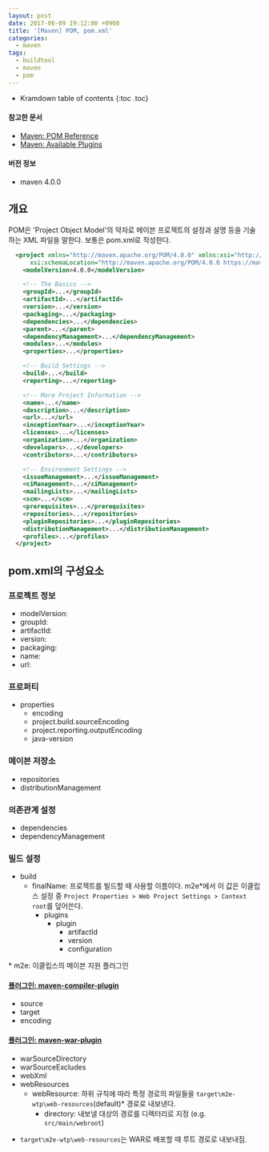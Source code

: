 ```yaml
---
layout: post
date: 2017-06-09 19:12:00 +0900
title: '[Maven] POM, pom.xml'
categories:
  - maven
tags:
  - buildtool
  - maven
  - pom
---
```


* Kramdown table of contents
{:toc .toc}

#### 참고한 문서

- [Maven: POM Reference](https://maven.apache.org/pom.html#What_is_the_POM)
- [Maven: Available Plugins](https://maven.apache.org/plugins/index.html)

#### 버전 정보

- maven 4.0.0

## 개요

POM은 'Project Object Model'의 약자로 메이븐 프로젝트의 설정과 설명 등을 기술하는 XML 파일을 말한다. 보통은 pom.xml로 작성한다.

```xml
  <project xmlns="http://maven.apache.org/POM/4.0.0" xmlns:xsi="http://www.w3.org/2001/XMLSchema-instance"
      xsi:schemaLocation="http://maven.apache.org/POM/4.0.0 https://maven.apache.org/xsd/maven-4.0.0.xsd">
    <modelVersion>4.0.0</modelVersion>

    <!-- The Basics -->
    <groupId>...</groupId>
    <artifactId>...</artifactId>
    <version>...</version>
    <packaging>...</packaging>
    <dependencies>...</dependencies>
    <parent>...</parent>
    <dependencyManagement>...</dependencyManagement>
    <modules>...</modules>
    <properties>...</properties>

    <!-- Build Settings -->
    <build>...</build>
    <reporting>...</reporting>

    <!-- More Project Information -->
    <name>...</name>
    <description>...</description>
    <url>...</url>
    <inceptionYear>...</inceptionYear>
    <licenses>...</licenses>
    <organization>...</organization>
    <developers>...</developers>
    <contributors>...</contributors>

    <!-- Environment Settings -->
    <issueManagement>...</issueManagement>
    <ciManagement>...</ciManagement>
    <mailingLists>...</mailingLists>
    <scm>...</scm>
    <prerequisites>...</prerequisites>
    <repositories>...</repositories>
    <pluginRepositories>...</pluginRepositories>
    <distributionManagement>...</distributionManagement>
    <profiles>...</profiles>
  </project>
```

## pom.xml의 구성요소

### 프로젝트 정보

- modelVersion:
- groupId:
- artifactId:
- version:
- packaging:
- name:
- url:

### 프로퍼티

- properties
  - encoding
  - project.build.sourceEncoding
  - project.reporting.outputEncoding
  - java-version

### 메이븐 저장소

- repositories
- distributionManagement

### 의존관계 설정

- dependencies
- dependencyManagement

### 빌드 설정

- build
  - finalName: 프로젝트를 빌드할 때 사용할 이름이다. m2e\*에서 이 값은 이클립스 설정 중 `Project Properties > Web Project Settings > Context root`를 덮어쓴다.
    - plugins
      - plugin
        - artifactId
        - version
        - configuration

\* m2e: 이클립스의 메이븐 지원 플러그인

#### [플러그인: maven-compiler-plugin](https://maven.apache.org/plugins/maven-compiler-plugin/)

- source
- target
- encoding

#### [플러그인: maven-war-plugin](https://maven.apache.org/plugins/maven-war-plugin/)

- warSourceDirectory
- warSourceExcludes
- webXml
- webResources
  - webResource: 하위 규칙에 따라 특정 경로의 파일들을 `target\m2e-wtp\web-resources`(default)* 경로로 내보낸다.
    - directory: 내보낼 대상의 경로를 디렉터리로 지정 (e.g. `src/main/webroot`)

* `target\m2e-wtp\web-resources`는 WAR로 배포할 때 루트 경로로 내보내짐.
